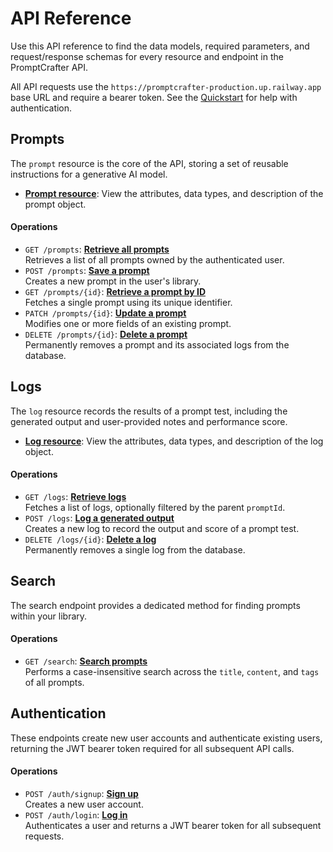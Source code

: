 # API Reference

Use this API reference to find the data models, required parameters, and request/response schemas for every resource and endpoint in the PromptCrafter API.

All API requests use the `https://promptcrafter-production.up.railway.app` base URL and require a bearer token. See the [Quickstart](../quickstart.md) for help with authentication.

## Prompts

The `prompt` resource is the core of the API, storing a set of reusable instructions for a generative AI model.

* **[Prompt resource](reference/resources/prompt.md)**: View the attributes, data types, and description of the prompt object.

#### Operations

* `GET /prompts`: [**Retrieve all prompts**](reference/endpoints/get-prompts.md)  
    Retrieves a list of all prompts owned by the authenticated user.
* `POST /prompts`: [**Save a prompt**](reference/endpoints/post-prompts.md)  
    Creates a new prompt in the user's library.
* `GET /prompts/{id}`: [**Retrieve a prompt by ID**](reference/endpoints/get-prompts-id.md)  
    Fetches a single prompt using its unique identifier.
* `PATCH /prompts/{id}`: [**Update a prompt**](reference/endpoints/patch-prompts-id.md)  
    Modifies one or more fields of an existing prompt.
* `DELETE /prompts/{id}`: [**Delete a prompt**](reference/endpoints/delete-prompts-id.md)  
    Permanently removes a prompt and its associated logs from the database.

## Logs

The `log` resource records the results of a prompt test, including the generated output and user-provided notes and performance score.

* **[Log resource](reference/resources/log.md)**: View the attributes, data types, and description of the log object.

#### Operations

* `GET /logs`: [**Retrieve logs**](reference/endpoints/get-logs.md)  
    Fetches a list of logs, optionally filtered by the parent `promptId`.
* `POST /logs`: [**Log a generated output**](reference/endpoints/post-logs.md)  
    Creates a new log to record the output and score of a prompt test.
* `DELETE /logs/{id}`: [**Delete a log**](reference/endpoints/delete-logs-id.md)  
    Permanently removes a single log from the database.

## Search

The search endpoint provides a dedicated method for finding prompts within your library.

#### Operations

* `GET /search`: [**Search prompts**](reference/endpoints/get-search.md)  
    Performs a case-insensitive search across the `title`, `content`, and `tags` of all prompts.

## Authentication

These endpoints create new user accounts and authenticate existing users, returning the JWT bearer token required for all subsequent API calls.

#### Operations

* `POST /auth/signup`: [**Sign up**](reference/endpoints/post-auth-signup.md)  
    Creates a new user account.
* `POST /auth/login`: [**Log in**](reference/endpoints/post-auth-login.md)  
    Authenticates a user and returns a JWT bearer token for all subsequent requests.
